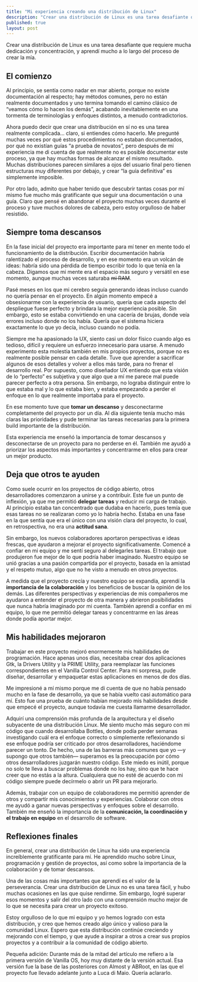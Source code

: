 ```yaml
---
title: "Mi experiencia creando una distribución de Linux"
description: "Crear una distribución de Linux es una tarea desafiante que requiere mucha dedicación y enfoque, y aprendí muchísimo a lo largo del proceso de crear la mía."
published: true
layout: post
---
```


Crear una distribución de Linux es una tarea desafiante que requiere mucha dedicación y concentración, y aprendí mucho a lo largo del proceso de crear la mía.

## El comienzo

Al principio, se sentía como nadar en mar abierto, porque no existe documentación al respecto; hay métodos comunes, pero no están realmente documentados y uno termina tomando el camino clásico de “veamos cómo lo hacen los demás”, acabando inevitablemente en una tormenta de terminologías y enfoques distintos, a menudo contradictorios.

Ahora puedo decir que crear una distribución en sí no es una tarea realmente complicada… claro, si entiendes cómo hacerlo. Me pregunté muchas veces por qué estos procedimientos no estaban documentados, por qué no existían guías “a prueba de novatos”, pero después de mi experiencia me di cuenta de que realmente no es posible documentar este proceso, ya que hay muchas formas de alcanzar el mismo resultado. Muchas distribuciones parecen similares a ojos del usuario final pero tienen estructuras muy diferentes por debajo, y crear “la guía definitiva” es simplemente imposible.

Por otro lado, admito que haber tenido que descubrir tantas cosas por mí mismo fue mucho más gratificante que seguir una documentación o una guía. Claro que pensé en abandonar el proyecto muchas veces durante el proceso y tuve muchos dolores de cabeza, pero estoy orgulloso de haber resistido.

## Siempre toma descansos

En la fase inicial del proyecto era importante para mí tener en mente todo el funcionamiento de la distribución. Escribir documentación habría ralentizado el proceso de desarrollo, y en ese momento era un volcán de ideas: habría sido una pérdida de tiempo escribir todo lo que tenía en la cabeza. Digamos que mi mente era el espacio más seguro y versátil en ese momento, aunque muchas veces saturaba ~~mi RAM~~.

Pasé meses en los que mi cerebro seguía generando ideas incluso cuando no quería pensar en el proyecto. En algún momento empecé a obsesionarme con la experiencia de usuario, quería que cada aspecto del despliegue fuese perfecto y brindara la mejor experiencia posible. Sin embargo, esto se estaba convirtiendo en una cacería de brujas, donde veía errores incluso donde no los había. Quería que el sistema hiciera exactamente lo que yo decía, incluso cuando no podía.

Siempre me ha apasionado la UX, siento casi un dolor físico cuando algo es tedioso, difícil y requiere un esfuerzo innecesario para usarse. A menudo experimento esta molestia también en mis propios proyectos, porque no es realmente posible pensar en cada detalle. Tuve que aprender a sacrificar algunos de esos detalles y volver a ellos más tarde, para no frenar el desarrollo real. Por supuesto, como diseñador UX entiendo que esta visión de lo “perfecto” es subjetiva y que algo que a mí me parece mal puede parecer perfecto a otra persona. Sin embargo, no lograba distinguir entre lo que estaba mal y lo que estaba bien, y estaba empezando a perder el enfoque en lo que realmente importaba para el proyecto.

En ese momento tuve que **tomar un descanso** y desconectarme completamente del proyecto por un día. Al día siguiente tenía mucho más claras las prioridades y pude terminar las tareas necesarias para la primera build importante de la distribución.

Esta experiencia me enseñó la importancia de tomar descansos y desconectarse de un proyecto para no perderse en él. También me ayudó a priorizar los aspectos más importantes y concentrarme en ellos para crear un mejor producto.

## Deja que otros te ayuden

Como suele ocurrir en los proyectos de código abierto, otros desarrolladores comenzaron a unirse y a contribuir. Este fue un punto de inflexión, ya que me permitió **delegar tareas** y reducir mi carga de trabajo. Al principio estaba tan concentrado que dudaba en hacerlo, pues temía que esas tareas no se realizaran como yo lo habría hecho. Estaba en una fase en la que sentía que era el único con una visión clara del proyecto, lo cual, en retrospectiva, no era una **actitud sana**.

Sin embargo, los nuevos colaboradores aportaron perspectivas e ideas frescas, que ayudaron a mejorar el proyecto significativamente. Comencé a confiar en mi equipo y me sentí seguro al delegarles tareas. El trabajo que produjeron fue mejor de lo que podría haber imaginado. Nuestro equipo se unió gracias a una pasión compartida por el proyecto, basada en la amistad y el respeto mutuo, algo que no he visto a menudo en otros proyectos.

A medida que el proyecto crecía y nuestro equipo se expandía, aprendí la **importancia de la colaboración** y los beneficios de buscar la opinión de los demás. Las diferentes perspectivas y experiencias de mis compañeros me ayudaron a entender el proyecto de otra manera y abrieron posibilidades que nunca habría imaginado por mi cuenta. También aprendí a confiar en mi equipo, lo que me permitió delegar tareas y concentrarme en las áreas donde podía aportar mejor.

## Mis habilidades mejoraron

Trabajar en este proyecto mejoró enormemente mis habilidades de programación. Hace apenas unos días, necesitaba crear dos aplicaciones Gtk, la Drivers Utility y la PRIME Utility, para reemplazar las funciones correspondientes en el Vanilla Control Center. Para mi sorpresa, pude diseñar, desarrollar y empaquetar estas aplicaciones en menos de dos días.

Me impresioné a mí mismo porque me di cuenta de que no había pensado mucho en la fase de desarrollo, ya que se había vuelto casi automático para mí. Esto fue una prueba de cuánto habían mejorado mis habilidades desde que empecé el proyecto, aunque todavía me cuesta llamarme desarrollador.

Adquirí una comprensión más profunda de la arquitectura y el diseño subyacente de una distribución Linux. Me siento mucho más seguro con mi código que cuando desarrollaba Bottles, donde podía perder semanas investigando cuál era el enfoque correcto o simplemente reflexionando si ese enfoque podría ser criticado por otros desarrolladores, haciéndome parecer un tonto. De hecho, una de las barreras más comunes que yo —y supongo que otros también— superamos es la preocupación por cómo otros desarrolladores juzgarán nuestro código. Este miedo es inútil, porque no solo te lleva a buscar problemas donde no los hay, sino que te hace creer que no estás a la altura. Cualquiera que no esté de acuerdo con mi código siempre puede decírmelo o abrir un PR para mejorarlo.

Además, trabajar con un equipo de colaboradores me permitió aprender de otros y compartir mis conocimientos y experiencias. Colaborar con otros me ayudó a ganar nuevas perspectivas y enfoques sobre el desarrollo. También me enseñó la importancia de la **comunicación, la coordinación y el trabajo en equipo** en el desarrollo de software.

## Reflexiones finales

En general, crear una distribución de Linux ha sido una experiencia increíblemente gratificante para mí. He aprendido mucho sobre Linux, programación y gestión de proyectos, así como sobre la importancia de la colaboración y de tomar descansos.

Una de las cosas más importantes que aprendí es el valor de la perseverancia. Crear una distribución de Linux no es una tarea fácil, y hubo muchas ocasiones en las que quise rendirme. Sin embargo, logré superar esos momentos y salir del otro lado con una comprensión mucho mejor de lo que se necesita para crear un proyecto exitoso.

Estoy orgulloso de lo que mi equipo y yo hemos logrado con esta distribución, y creo que hemos creado algo único y valioso para la comunidad Linux. Espero que esta distribución continúe creciendo y mejorando con el tiempo, y que ayude a inspirar a otros a crear sus propios proyectos y a contribuir a la comunidad de código abierto.

Pequeña adición: Durante más de la mitad del artículo me refiero a la primera versión de Vanilla OS, hoy muy distante de la versión actual. Esa versión fue la base de las posteriores con Almost y ABRoot, en las que el proyecto fue llevado adelante junto a Luca di Maio. Quería aclararlo.
